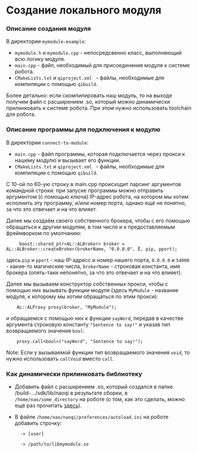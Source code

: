 # Создание локального модуля

### Описание создания модуля
В директории `mymodule-example`:
- `mymodule.h` и `mymodule.cpp` - непосредсвенно класс, выполняющий всю логику модуля. 
- `main.cpp` - файл, необходимый для присоединения модуля к системе робота. 
- `CMakeLists.txt` и `qiproject.xml ` - файлы, необходимые для компиляции с помощью `qibuild`.


Более детально: если скомпилировать наш модуль, то на выходе получим файл с расширением .so, который можно динамически прилинковать к системе робота. При этом нужно использовать toolchain для робота. 

### Описание программы для подключения к модулю
В директории `connect-to-module`:
- `main.cpp` - файл программы, которая подключается через прокси к нашему модулю и вызывает его функции. 
- `CMakeLists.txt` и `qiproject.xml ` - файлы, необходимые для компиляции с помощью `qibuild`.

С 10-ой по 60-ую строку в main.cpp происходит парсинг аргументов командной строки: при запуске программы можно отправить аргументом (с помощью ключа) IP-адрес робота, на котором мы хотим исполнить эту программу, и/или номер порта, однако ещё не понятно, за что это отвечает и на что влияет.

Далее мы создаём своего собственного брокера, чтобы с его помощью обращаться к другим модулям, в том числе и к предоставляемым фреймворком по умолчанию:

         boost::shared_ptr<AL::ALBroker> broker = AL::ALBroker::createBroker(brokerName, "0.0.0.0", Ё, pip, pport);
         
здесь `pip` и `pport` - наш IP-адресс и номер нашего порта, `0.0.0.0` и `54000` - какие-то магические числа, `brokerName` - строковая константа, имя брокера (опять-таки непонятно, за что это отвечает и на что влияет).

Далее мы вызываем конструктор собственных прокси, чтобы с помощью них вызывать функции модуля (здесь `MyModule` - название модуля, к которому мы хотим обращаться по этим прокси):

        AL::ALProxy proxy(broker, "MyModule");
        
и обращаемся с помощью них к функции `sayWord`, передав в качестве аргумента строковую константу `"Sentence to say!"` и указав тип возвращаемого значения `bool`:
   
        proxy.call<bool>("sayWord", "Sentence to say!");
   
Note: Если у вызываемой функции тип возвращаемого значения `void`, то нужно использовать `callVoid` вместо `call`.
   
### Как динамически прилинковать библиотеку

* Добавить файл с расширением .so, который создался в папке /build-.../sdk/lib/naoqi в результате сборки, в `/home/nao/some_directory` на роботе (о том, как это сделать, можно ещё раз прочитать [здесь](https://github.com/robocupmipt/tutorials/blob/master/1_installation/connection-to-the-robot.md)). 
* В файле `/home/nao/naoqi/preferences/autoload.ini` на роботе добавить строчку:

        -> [user]
    
        -> /path/to/libmymodule.so
